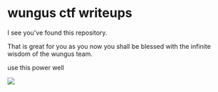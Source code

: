 # wungus ctf writeups

I see you've found this repository.

That is great for you as you now you shall be blessed with the infinite wisdom of the wungus team.

use this power well

![](https://static.wikia.nocookie.net/riskofrain2_gamepedia_en/images/e/e1/Weeping_Fungus.png)
